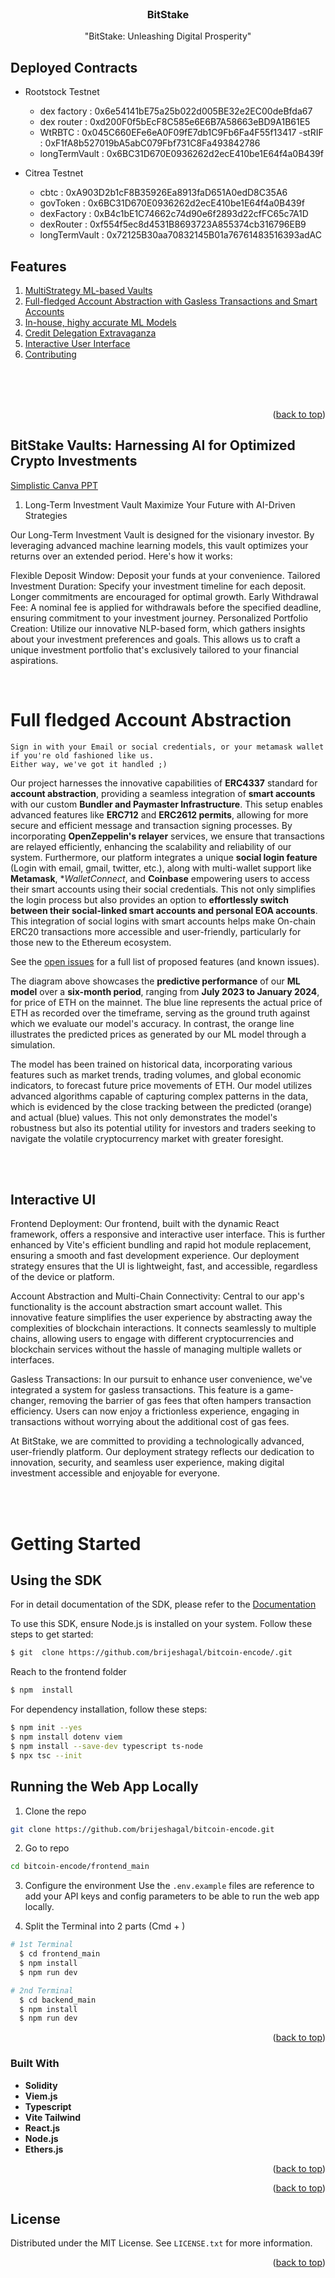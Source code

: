 <!-- PROJECT LOGO -->
<br />
<div align="center">
  <a href="https://github.com/brijeshagal/bitcoin-encode/">
  
  </a>

<h3 align="center">BitStake</h3>

  <p align="center">
    "BitStake: Unleashing Digital Prosperity"
    <br />
  </p>
</div>

## Deployed Contracts

- Rootstock Testnet
  - dex factory : 0x6e54141bE75a25b022d005BE32e2EC00deBfda67
  - dex router : 0xd200F0f5bEcF8C585e6E6B7A58663eBD9A1B61E5
  - WtRBTC : 0x045C660EFe6eA0F09fE7db1C9Fb6Fa4F55f13417
  -stRIF : 0xF1fA8b527019bA5abC079Fbf731C8Fa493842786
  - longTermVault : 0x6BC31D670E0936262d2ecE410be1E64f4a0B439f

- Citrea Testnet
  - cbtc : 0xA903D2b1cF8B35926Ea8913faD651A0edD8C35A6
  - govToken : 0x6BC31D670E0936262d2ecE410be1E64f4a0B439f
  - dexFactory : 0xB4c1bE1C74662c74d90e6f2893d22cfFC65c7A1D
  - dexRouter : 0xf554f5ec8d4531B8693723A855374cb316796EB9
  - longTermVault : 0x72125B30aa70832145B01a76761483516393adAC

## Features

<ol>
  <!-- <li>
    <a href="#getting-started">Getting Started</a>
    <ul>
      <li><a href="#prerequisites">Prerequisites</a></li>
      <li><a href="#installation">Installation</a></li>
    </ul>
  </li> -->
  <li><a href="## BitStake Vaults: Harnessing AI for Optimized Crypto Investments">MultiStrategy ML-based Vaults</a></li>
  <li><a href="# Full fledged Account Abstraction">Full-fledged Account Abstraction with Gasless Transactions and Smart Accounts</a></li>
  <li><a href="#ML Models">In-house, highy accurate ML Models</a></li>
  <li><a href="# Credit Delegation">Credit Delegation Extravaganza</a></li>
  <li><a href="## Interactive UI">Interactive User Interface</a></li>
  <li><a href="#contributing">Contributing</a></li>
</ol>

<br>
<br>
<br>
<p align="right">(<a href="#readme-top">back to top</a>)</p>

## BitStake Vaults: Harnessing AI for Optimized Crypto Investments

<a href="https://www.canva.com/design/DAGWPSfHED4/bI4WlVrZmKTl7zaRUG294A/edit?utm_content=DAGWPSfHED4&utm_campaign=designshare&utm_medium=link2&utm_source=sharebutton">Simplistic Canva PPT</a>

1. Long-Term Investment Vault
Maximize Your Future with AI-Driven Strategies

Our Long-Term Investment Vault is designed for the visionary investor. By leveraging advanced machine learning models, this vault optimizes your returns over an extended period. Here's how it works:

Flexible Deposit Window: Deposit your funds at your convenience.
Tailored Investment Duration: Specify your investment timeline for each deposit. Longer commitments are encouraged for optimal growth.
Early Withdrawal Fee: A nominal fee is applied for withdrawals before the specified deadline, ensuring commitment to your investment journey.
Personalized Portfolio Creation: Utilize our innovative NLP-based form, which gathers insights about your investment preferences and goals. This allows us to craft a unique investment portfolio that's exclusively tailored to your financial aspirations.

<br>

# Full fledged Account Abstraction

```
Sign in with your Email or social credentials, or your metamask wallet if you're old fashioned like us. 
Either way, we've got it handled ;)
```

Our project harnesses the innovative capabilities of **ERC4337** standard for **account abstraction**, providing a seamless integration of **smart accounts** with our custom **Bundler and Paymaster Infrastructure**. This setup enables advanced features like **ERC712** and **ERC2612 permits**, allowing for more secure and efficient message and transaction signing processes. By incorporating **OpenZeppelin's relayer** services, we ensure that transactions are relayed efficiently, enhancing the scalability and reliability of our system. 
Furthermore, our platform integrates a unique **social login feature** (Login with email, gmail, twitter, etc.), along with multi-wallet support like **Metamask**, **WalletConnect*, and **Coinbase** empowering users to access their smart accounts using their social credentials. 
This not only simplifies the login process but also provides an option to **effortlessly switch between their social-linked smart accounts and personal EOA accounts**. 
This integration of social logins with smart accounts helps make On-chain ERC20 transactions more accessible and user-friendly, particularly for those new to the Ethereum ecosystem.

See the [open issues](https://github.com/brijeshagal/bitcoin-encode/issues) for a full list of proposed features (and known issues).

The diagram above showcases the **predictive performance** of our **ML model** over a **six-month period**, ranging from **July 2023 to January 2024**, for price of ETH on the mainnet. 
The blue line represents the actual price of ETH as recorded over the timeframe, serving as the ground truth against which we evaluate our model's accuracy. 
In contrast, the orange line illustrates the predicted prices as generated by our ML model through a simulation. 

The model has been trained on historical data, incorporating various features such as market trends, trading volumes, and global economic indicators, to forecast future price movements of ETH. Our model utilizes advanced algorithms capable of capturing complex patterns in the data, which is evidenced by the close tracking between the predicted (orange) and actual (blue) values. This not only demonstrates the model's robustness but also its potential utility for investors and traders seeking to navigate the volatile cryptocurrency market with greater foresight.

<br>
<br>

## Interactive UI

Frontend Deployment:
Our frontend, built with the dynamic React framework, offers a responsive and interactive user interface. This is further enhanced by Vite's efficient bundling and rapid hot module replacement, ensuring a smooth and fast development experience. Our deployment strategy ensures that the UI is lightweight, fast, and accessible, regardless of the device or platform.


Account Abstraction and Multi-Chain Connectivity:
Central to our app's functionality is the account abstraction smart account wallet. This innovative feature simplifies the user experience by abstracting away the complexities of blockchain interactions. It connects seamlessly to multiple chains, allowing users to engage with different cryptocurrencies and blockchain services without the hassle of managing multiple wallets or interfaces.

Gasless Transactions:
In our pursuit to enhance user convenience, we've integrated a system for gasless transactions. This feature is a game-changer, removing the barrier of gas fees that often hampers transaction efficiency. Users can now enjoy a frictionless experience, engaging in transactions without worrying about the additional cost of gas fees.

At BitStake, we are committed to providing a technologically advanced, user-friendly platform. Our deployment strategy reflects our dedication to innovation, security, and seamless user experience, making digital investment accessible and enjoyable for everyone.

<br>
<br>

# Getting Started

## Using the SDK

For in detail documentation of the SDK, please refer to the [Documentation](./AaveV3SDK/README.md)

To use this SDK, ensure Node.js is installed on your system. Follow these steps to get started:

```bash
$ git  clone https://github.com/brijeshagal/bitcoin-encode/.git

```

Reach to the frontend folder

```bash
$ npm  install
```

For dependency installation, follow these steps:

```bash
$ npm init --yes
$ npm install dotenv viem
$ npm install --save-dev typescript ts-node
$ npx tsc --init
```

## Running the Web App Locally

1. Clone the repo
  ```sh
  git clone https://github.com/brijeshagal/bitcoin-encode.git
  ```

2. Go to repo
  ```sh
  cd bitcoin-encode/frontend_main
  ```

3. Configure the environment
  Use the `.env.example` files are reference to add your API keys and config parameters to be able to run the web app locally.

3. Split the Terminal into 2 parts (Cmd + \)
  ```sh
  # 1st Terminal
    $ cd frontend_main
    $ npm install
    $ npm run dev
  
  # 2nd Terminal
    $ cd backend_main
    $ npm install
    $ npm run dev
  ```
  
<p align="right">(<a href="#readme-top">back to top</a>)</p>


### Built With

* **Solidity**
* **Viem.js**
* **Typescript**
* **Vite Tailwind**
* **React.js**
* **Node.js**
* **Ethers.js**

<p align="right">(<a href="#readme-top">back to top</a>)</p>

<p align="right">(<a href="#readme-top">back to top</a>)</p>

## License

Distributed under the MIT License. See `LICENSE.txt` for more information.

<p align="right">(<a href="#readme-top">back to top</a>)</p>

<!-- MARKDOWN LINKS & IMAGES -->
<!-- https://www.markdownguide.org/basic-syntax/#reference-style-links -->
